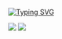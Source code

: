 [![Typing SVG](https://readme-typing-svg.herokuapp.com?color=%2327A70B&vCenter=true&lines=welcome+to+github.com%2Foiwadev;feel+free+to+visit+my+repos';thanks+for+checking+in+%3C3)](https://git.io/typing-svg)

![](https://komarev.com/ghpvc/?username=oiwadev&color=green)
![](https://hit.yhype.me/github/profile?user_id=77792331)
